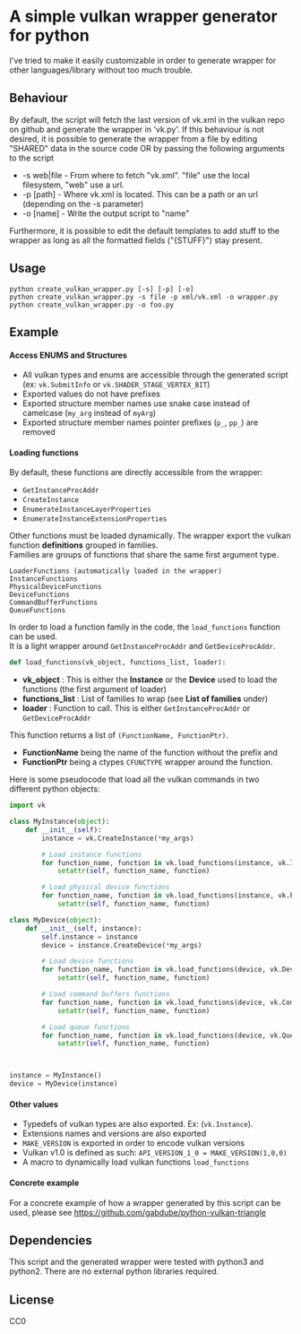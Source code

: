 # A simple vulkan wrapper generator for python

I've tried to make it easily customizable in order to generate wrapper for other languages/library without too much trouble.

## Behaviour

By default, the script will fetch the last version of vk.xml in the vulkan repo on github and generate the wrapper in 'vk.py'. If this behaviour
is not desired, it is possible to generate the wrapper from a file by editing "SHARED" data in the source code OR by passing the following arguments to the script

* -s web|file - From where to fetch "vk.xml". "file" use the local filesystem, "web" use a url.
* -p [path]   - Where vk.xml is located. This can be a path or an url (depending on the -s parameter)
* -o [name]   - Write the output script to "name"

Furthermore, it is possible to edit the default templates to add stuff to the wrapper as long as all the formatted fields ("{STUFF}") stay present.

## Usage

```
python create_vulkan_wrapper.py [-s] [-p] [-o]
python create_vulkan_wrapper.py -s file -p xml/vk.xml -o wrapper.py
python create_vulkan_wrapper.py -o foo.py
```

## Example

#### Access ENUMS and Structures

* All vulkan types and enums are accessible through the generated script (ex: `vk.SubmitInfo` or `vk.SHADER_STAGE_VERTEX_BIT`)  
* Exported values do not have prefixes  
* Exported structure member names use snake case instead of camelcase (`my_arg` instead of `myArg`)
* Exported structure member names pointer prefixes (`p_`, `pp_`) are removed

#### Loading functions

By default, these functions are directly accessible from the wrapper: 

* `GetInstanceProcAddr`
* `CreateInstance`
* `EnumerateInstanceLayerProperties`
* `EnumerateInstanceExtensionProperties`

Other functions must be loaded dynamically.
The wrapper export the vulkan function **definitions** grouped in families.  
Families are groups of functions that share the same first argument type.  

```
LoaderFunctions (automatically loaded in the wrapper)
InstanceFunctions
PhysicalDeviceFunctions
DeviceFunctions
CommandBufferFunctions
QueueFunctions
```


In order to load a function family in the code, the `load_functions` function can be used.  
It is a light wrapper around `GetInstanceProcAddr` and `GetDeviceProcAddr`. 

```python
def load_functions(vk_object, functions_list, loader):
```

* **vk_object** : This is either the **Instance** or the **Device** used to load the functions (the first argument of loader)
* **functions_list** : List of families to wrap (see **List of families** under)
* **loader** : Function to call. This is either `GetInstanceProcAddr` or `GetDeviceProcAddr`

This function returns a list of `(FunctionName, FunctionPtr)`. 

* **FunctionName** being the name of the function without the prefix and
* **FunctionPtr** being a ctypes `CFUNCTYPE` wrapper around the function.

Here is some pseudocode that load all the vulkan commands in two different python objects:  
```python
import vk

class MyInstance(object):
    def __init__(self):
        instance = vk.CreateInstance(*my_args)

        # Load instance functions
        for function_name, function in vk.load_functions(instance, vk.InstanceFunctions, vk.GetInstanceProcAddr):
            setattr(self, function_name, function)

        # Load physical device functions
        for function_name, function in vk.load_functions(instance, vk.PhysicalDeviceFunctions, vk.GetInstanceProcAddr):
            setattr(self, function_name, function)

class MyDevice(object):
    def __init__(self, instance):
        self.instance = instance
        device = instance.CreateDevice(*my_args)

        # Load device functions
        for function_name, function in vk.load_functions(device, vk.DeviceFunctions, instance.GetDeviceProcAddr):
            setattr(self, function_name, function)

        # Load command buffers functions
        for function_name, function in vk.load_functions(device, vk.CommandBufferFunctions, instance.GetDeviceProcAddr):
            setattr(self, function_name, function)

        # Load queue functions
        for function_name, function in vk.load_functions(device, vk.QueueFunctions, instance.GetDeviceProcAddr):
            setattr(self, function_name, function)



instance = MyInstance()
device = MyDevice(instance)
```


#### Other values

* Typedefs of vulkan types are also exported. Ex: (`vk.Instance`).
* Extensions names and versions are also exported
* `MAKE_VERSION` is exported in order to encode vulkan versions
* Vulkan v1.0 is defined as such: `API_VERSION_1_0 = MAKE_VERSION(1,0,0)`
* A macro to dynamically load vulkan functions `load_functions`

#### Concrete example

For a concrete example of how a wrapper generated by this script can be used, please see <https://github.com/gabdube/python-vulkan-triangle>

## Dependencies

This script and the generated wrapper were tested with python3 and python2. There are no external python libraries required.

## License

CC0

